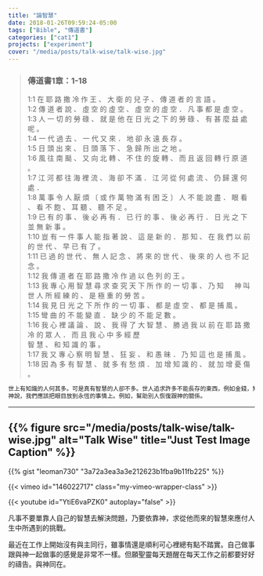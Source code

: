 ```yaml
---
title: "論智慧"
date: 2018-01-26T09:59:24-05:00
tags: ["Bible", "傳道書"]
categories: ["cat1"]
projects: ["experiment"]
cover: "/media/posts/talk-wise/talk-wise.jpg"
---
```

>
>### 傳道書1章：1-18  
>1:1    在 耶 路 撒 冷 作 王 、 大 衛 的 兒 子 、 傳 道 者 的 言 語 。  
>1:2    傳 道 者 說 、 虛 空 的 虛 空 、 虛 空 的 虛 空 ． 凡 事 都 是 虛 空 。  
>1:3    人 一 切 的 勞 碌 、 就 是 他 在 日 光 之 下 的 勞 碌 、 有 甚 麼 益 處 呢 。  
>1:4    一 代 過 去 、 一 代 又 來 ． 地 卻 永 遠 長 存 。  
>1:5    日 頭 出 來 、 日 頭 落 下 、 急 歸 所 出 之 地 。  
>1:6    風 往 南 颳 、 又 向 北 轉 、 不 住 的 旋 轉 、 而 且 返 回 轉 行 原 道 。  
>1:7    江 河 都 往 海 裡 流 、 海 卻 不 滿 ． 江 河 從 何 處 流 、 仍 歸 還 何 處 ．  
>1:8    萬 事 令 人 厭 煩 〔 或 作 萬 物 滿 有 困 乏 〕 人 不 能 說 盡 ． 眼 看 、 看 不 飽 、 耳 聽 、 聽 不 足 。  
>1:9    已 有 的 事 、 後 必 再 有 ． 已 行 的 事 、 後 必 再 行 ． 日 光 之 下 並 無 新 事 。  
>1:10    豈 有 一 件 事 人 能 指 著 說 、 這 是 新 的 ． 那 知 、 在 我 們 以 前 的 世 代 、 早 已 有 了 。  
>1:11    已 過 的 世 代 、 無 人 記 念 、 將 來 的 世 代 、 後 來 的 人 也 不 記 念 。  
>1:12    我 傳 道 者 在 耶 路 撒 冷 作 過 以 色 列 的 王 。  
>1:13    我 專 心 用 智 慧 尋 求 查 究 天 下 所 作 的 一 切 事 、 乃 知 　 神 叫 世 人 所 經 練 的 、 是 極 重 的 勞 苦 。  
>1:14    我 見 日 光 之 下 所 作 的 一 切 事 、 都 是 虛 空 、 都 是 捕 風 。  
>1:15    彎 曲 的 不 能 變 直 ． 缺 少 的 不 能 足 數 。  
>1:16    我 心 裡 議 論 、 說 、 我 得 了 大 智 慧 、 勝 過 我 以 前 在 耶 路 撒 冷 的 眾 人 ． 而 且 我 心 中 多 經 歷  
>智 慧 、 和 知 識 的 事 。  
>1:17    我 又 專 心 察 明 智 慧 、 狂 妄 、 和 愚 昧 ． 乃 知 這 也 是 捕 風 。  
>1:18    因 為 多 有 智 慧 、 就 多 有 愁 煩 ． 加 增 知 識 的 、 就 加 增 憂 傷 。  

```php
世上有知識的人何其多。可是真有智慧的人卻不多。世人追求許多不能長存的東西，例如金錢，知識和物質，精神的享受。
神說，我們應該把眼目放到永恆的事情上。例如，幫助別人恢復跟神的關係。
```
----
{{% figure src="/media/posts/talk-wise/talk-wise.jpg" alt="Talk Wise" title="Just Test Image Caption" %}}
---



{{% gist "leoman730" "3a72a3ea3a3e212623b1fba9b11fb225" %}}


{{< vimeo id="146022717" class="my-vimeo-wrapper-class" >}}


{{< youtube id="YtiE6vaPZK0" autoplay="false" >}}


凡事不要單靠人自己的智慧去解決問題，乃要依靠神，求從他而來的智慧來應付人生中所遇到的挑戰。

最近在工作上開始沒有與主同行，雖事情還是順利可心裡總有點不踏實。自己做事跟與神一起做事的感覺是非常不一樣。但願聖靈每天題醒在每天工作之前都要好好的禱告。與神同在。

